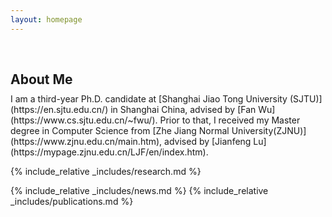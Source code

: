 ```yaml
---
layout: homepage
---
```


<h1 id="about-me"></h1>

<h2 style="margin: 60px 0px 10px;">About Me</h2>
I am a third-year Ph.D. candidate at [Shanghai Jiao Tong University (SJTU)](https://en.sjtu.edu.cn/) in Shanghai China, advised by [Fan Wu](https://www.cs.sjtu.edu.cn/~fwu/). Prior to that, I received my Master degree in Computer Science from [Zhe Jiang Normal University(ZJNU)](https://www.zjnu.edu.cn/main.htm), advised by [Jianfeng Lu](https://mypage.zjnu.edu.cn/LJF/en/index.htm).

{% include_relative _includes/research.md %}

{% include_relative _includes/news.md %}
{% include_relative _includes/publications.md %}
